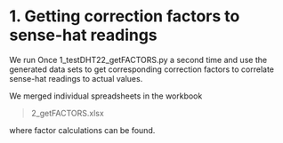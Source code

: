 # 1. Getting correction factors to sense-hat readings

We run Once 1_testDHT22_getFACTORS.py a second time and use the generated data sets to get corresponding correction factors to correlate sense-hat readings to actual values.

We merged individual spreadsheets in the workbook
>2_getFACTORS.xlsx

where factor calculations can be found.
